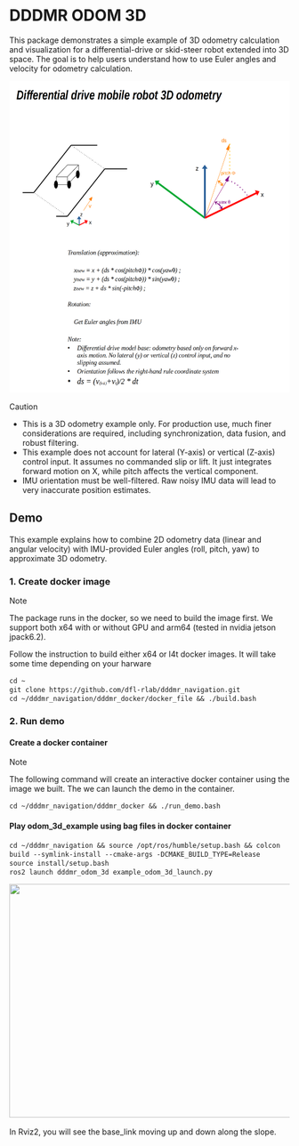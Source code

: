 # DDDMR ODOM 3D
This package demonstrates a simple example of 3D odometry calculation and visualization for a differential-drive or skid-steer robot extended into 3D space. The goal is to help users understand how to use Euler angles and velocity for odometry calculation.

<p align='center'>
    <img src="https://github.com/dfl-rlab/dddmr_documentation_materials/blob/main/odom_3d/Differential_drive_robot_3D_odometry_approximation.png" width="780" height="560"/>
</p>

> [!CAUTION]
> - This is a 3D odometry example only. For production use, much finer considerations are required, including synchronization, data fusion, and robust filtering.
> - This example does not account for lateral (Y-axis) or vertical (Z-axis) control input. It assumes no commanded slip or lift. It just integrates forward motion on X, while pitch affects the vertical component.
> - IMU orientation must be well-filtered. Raw noisy IMU data will lead to very inaccurate position estimates.

## Demo
This example explains how to combine 2D odometry data (linear and angular velocity) with IMU-provided Euler angles (roll, pitch, yaw) to approximate 3D odometry.
### 1. Create docker image
> [!NOTE]
> The package runs in the docker, so we need to build the image first. We support both x64 with or without GPU and arm64 (tested in nvidia jetson jpack6.2).
> 
> Follow the instruction to build either x64 or l4t docker images. It will take some time depending on your harware
```
cd ~
git clone https://github.com/dfl-rlab/dddmr_navigation.git
cd ~/dddmr_navigation/dddmr_docker/docker_file && ./build.bash
```
### 2. Run demo
#### Create a docker container
> [!NOTE]
> The following command will create an interactive docker container using the image we built. The we can launch the demo in the container.
```
cd ~/dddmr_navigation/dddmr_docker && ./run_demo.bash
```
#### Play odom_3d_example using bag files in docker container
```
cd ~/dddmr_navigation && source /opt/ros/humble/setup.bash && colcon build --symlink-install --cmake-args -DCMAKE_BUILD_TYPE=Release
source install/setup.bash
ros2 launch dddmr_odom_3d example_odom_3d_launch.py
```
<p align='center'>
    <img src="https://github.com/dfl-rlab/dddmr_documentation_materials/blob/main/odom_3d/3d_odom_demo.gif" width="700" height="420"/>
</p>
In Rviz2, you will see the base_link moving up and down along the slope.